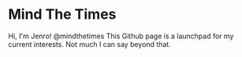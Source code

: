 # Mind The Times

Hi, I'm Jenro! @mindthetimes
This Github page is a launchpad for my current interests. Not much I can say beyond that.